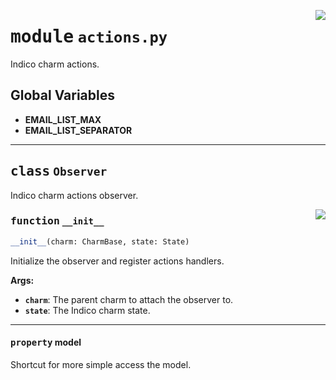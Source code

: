 <!-- markdownlint-disable -->

<a href="../src/actions.py#L0"><img align="right" style="float:right;" src="https://img.shields.io/badge/-source-cccccc?style=flat-square"></a>

# <kbd>module</kbd> `actions.py`
Indico charm actions. 

**Global Variables**
---------------
- **EMAIL_LIST_MAX**
- **EMAIL_LIST_SEPARATOR**


---

## <kbd>class</kbd> `Observer`
Indico charm actions observer. 

<a href="../src/actions.py#L22"><img align="right" style="float:right;" src="https://img.shields.io/badge/-source-cccccc?style=flat-square"></a>

### <kbd>function</kbd> `__init__`

```python
__init__(charm: CharmBase, state: State)
```

Initialize the observer and register actions handlers. 



**Args:**
 
 - <b>`charm`</b>:  The parent charm to attach the observer to. 
 - <b>`state`</b>:  The Indico charm state. 


---

#### <kbd>property</kbd> model

Shortcut for more simple access the model. 





